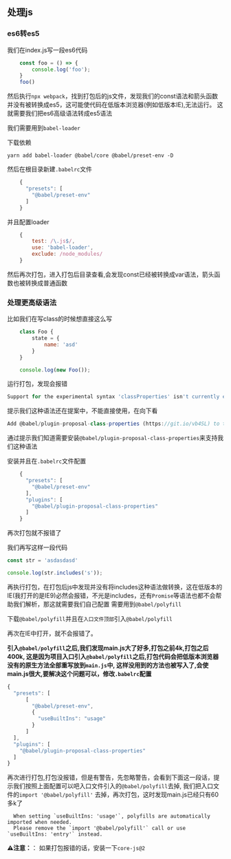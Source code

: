 ## 处理js

### es6转es5

我们在index.js写一段es6代码

```javascript
    const foo = () => {
        console.log('foo');
    }
    foo()
```

然后执行`npx webpack`，找到打包后的js文件，发现我们的const语法和箭头函数并没有被转换成es5，这可能使代码在低版本浏览器(例如低版本IE),无法运行。
这就需要我们把es6高级语法转成es5语法

我们需要用到`babel-loader`

下载依赖

```
yarn add babel-loader @babel/core @babel/preset-env -D
```

然后在根目录新建`.babelrc`文件

```javascript
    {
      "presets": [
        "@babel/preset-env"
      ]
    }
```

并且配置loader

```javascript
    {
        test: /\.js$/,
        use: 'babel-loader',
        exclude: /node_modules/
    }
```

然后再次打包，进入打包后目录查看,会发现const已经被转换成var语法，箭头函数也被转换成普通函数

### 处理更高级语法

比如我们在写class的时候想直接这么写

```javascript
    class Foo {
        state = {
            name: 'asd'
        }
    }

    console.log(new Foo());
```

运行打包，发现会报错

```javascript
Support for the experimental syntax 'classProperties' isn't currently enabled
```
提示我们这种语法还在提案中，不能直接使用，在向下看

```javascript
Add @babel/plugin-proposal-class-properties (https://git.io/vb4SL) to the 'plugins' section of your Babel config to enable transformation.
```

通过提示我们知道需要安装`@babel/plugin-proposal-class-properties`来支持我们这种语法

安装并且在`.babelrc`文件配置

```javascript
    {
      "presets": [
        "@babel/preset-env"
      ],
      "plugins": [
        "@babel/plugin-proposal-class-properties"
      ]
    }
```
再次打包就不报错了


我们再写这样一段代码

```javascript
const str = 'asdasdasd'

console.log(str.includes('s'));
```

再执行打包，在打包后js中发现并没有将includes这种语法做转换，这在低版本的IE(我打开的是IE9)必然会报错，不光是includes，还有`Promise`等语法也都不会帮助我们解析，那这就需要我们自己配置
需要用到`@babel/polyfill`

下载`@babel/polyfill`并且在`入口文件顶部`引入`@babel/polyfill`

再次在IE中打开，就不会报错了。

**引入`@babel/polyfill`之后,我们发现main.js大了好多,打包之前4k,打包之后400k,
这是因为项目入口引入`@babel/polyfill`之后,打包代码会把低版本浏览器没有的原生方法全部重写放到`main.js`中,
这样没用到的方法也被写入了,会使main.js很大,要解决这个问题可以，修改`.babelrc`配置**

```javascript
{
  "presets": [
      [
        "@babel/preset-env",
        {
          "useBuiltIns": "usage"
        }
      ]
  ],
  "plugins": [
    "@babel/plugin-proposal-class-properties"
  ]
}
```

再次进行打包,打包没报错，但是有警告，先忽略警告，会看到下面这一段话，提示我们按照上面配置可以吧入口文件引入的`@babel/polyfill`去掉,
我们把入口文件的`import '@babel/polyfill'` 去掉，再次打包，这时发现main.js已经只有60多k了

```
  When setting `useBuiltIns: 'usage'`, polyfills are automatically imported when needed.
  Please remove the `import '@babel/polyfill'` call or use `useBuiltIns: 'entry'` instead.
```

**⚠️注意：**： 如果打包报错的话，安装一下`core-js@2`
